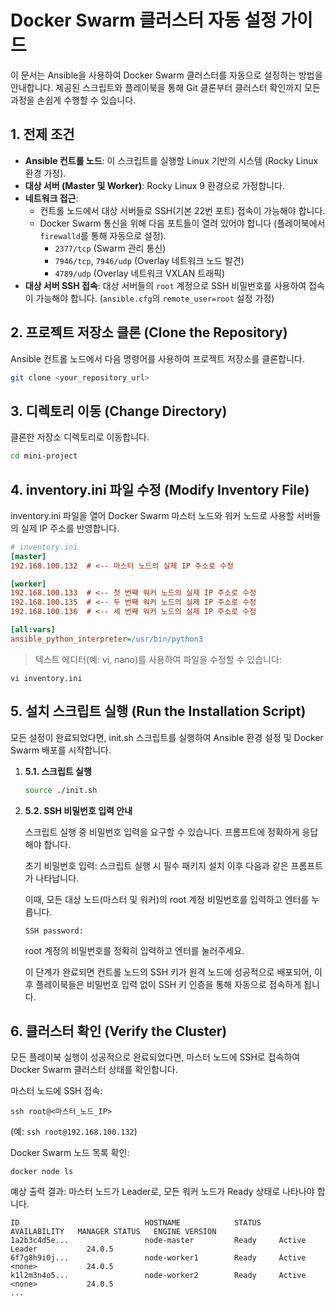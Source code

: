 # Docker Swarm 클러스터 자동 설정 가이드

이 문서는 Ansible을 사용하여 Docker Swarm 클러스터를 자동으로 설정하는 방법을 안내합니다. 제공된 스크립트와 플레이북을 통해 Git 클론부터 클러스터 확인까지 모든 과정을 손쉽게 수행할 수 있습니다.

## 1. 전제 조건

*   **Ansible 컨트롤 노드**: 이 스크립트를 실행할 Linux 기반의 시스템 (Rocky Linux 환경 가정).
*   **대상 서버 (Master 및 Worker)**: Rocky Linux 9 환경으로 가정합니다.
*   **네트워크 접근**:
    *   컨트롤 노드에서 대상 서버들로 SSH(기본 22번 포트) 접속이 가능해야 합니다.
    *   Docker Swarm 통신을 위해 다음 포트들이 열려 있어야 합니다 (플레이북에서 `firewalld`를 통해 자동으로 설정).
        *   `2377/tcp` (Swarm 관리 통신)
        *   `7946/tcp`, `7946/udp` (Overlay 네트워크 노드 발견)
        *   `4789/udp` (Overlay 네트워크 VXLAN 트래픽)
*   **대상 서버 SSH 접속**: 대상 서버들의 `root` 계정으로 SSH 비밀번호를 사용하여 접속이 가능해야 합니다. (`ansible.cfg`의 `remote_user=root` 설정 가정)

## 2. 프로젝트 저장소 클론 (Clone the Repository)

Ansible 컨트롤 노드에서 다음 명령어를 사용하여 프로젝트 저장소를 클론합니다.

```bash
git clone <your_repository_url>
```

## 3. 디렉토리 이동 (Change Directory)
클론한 저장소 디렉토리로 이동합니다.

```bash
cd mini-project
```

## 4. inventory.ini 파일 수정 (Modify Inventory File)
inventory.ini 파일을 열어 Docker Swarm 마스터 노드와 워커 노드로 사용할 서버들의 실제 IP 주소를 반영합니다.

```ini
# inventory.ini
[master]
192.168.100.132  # <-- 마스터 노드의 실제 IP 주소로 수정

[worker]
192.168.100.133  # <-- 첫 번째 워커 노드의 실제 IP 주소로 수정
192.168.100.135  # <-- 두 번째 워커 노드의 실제 IP 주소로 수정
192.168.100.136  # <-- 세 번째 워커 노드의 실제 IP 주소로 수정

[all:vars]
ansible_python_interpreter=/usr/bin/python3
```
> 텍스트 에디터(예: vi, nano)를 사용하여 파일을 수정할 수 있습니다:

`vi inventory.ini`

## 5. 설치 스크립트 실행 (Run the Installation Script)
모든 설정이 완료되었다면, init.sh 스크립트를 실행하여 Ansible 환경 설정 및 Docker Swarm 배포를 시작합니다.

1. **5.1. 스크립트 실행**
    ```bash
    source ./init.sh
    ```

2. **5.2. SSH 비밀번호 입력 안내**

    스크립트 실행 중 비밀번호 입력을 요구할 수 있습니다. 프롬프트에 정확하게 응답해야 합니다.

    초기 비밀번호 입력: 스크립트 실행 시 필수 패키지 설치 이후 다음과 같은 프롬프트가 나타납니다.

    이때, 모든 대상 노드(마스터 및 워커)의 root 계정 비밀번호를 입력하고 엔터를 누릅니다.

    `SSH password:`

    root 계정의 비밀번호를 정확히 입력하고 엔터를 눌러주세요.

    이 단계가 완료되면 컨트롤 노드의 SSH 키가 원격 노드에 성공적으로 배포되어, 이후 플레이북들은 비밀번호 입력 없이 SSH 키 인증을 통해 자동으로 접속하게 됩니다.

## 6. 클러스터 확인 (Verify the Cluster)
모든 플레이북 실행이 성공적으로 완료되었다면, 마스터 노드에 SSH로 접속하여 Docker Swarm 클러스터 상태를 확인합니다.

마스터 노드에 SSH 접속:

`ssh root@<마스터_노드_IP>`

(예: `ssh root@192.168.100.132`)

Docker Swarm 노드 목록 확인:

`docker node ls`


예상 출력 결과: 마스터 노드가 Leader로, 모든 워커 노드가 Ready 상태로 나타나야 합니다.
```
ID                            HOSTNAME            STATUS    AVAILABILITY   MANAGER STATUS   ENGINE VERSION
1a2b3c4d5e...                 node-master         Ready     Active         Leader           24.0.5
6f7g8h9i0j...                 node-worker1        Ready     Active         <none>           24.0.5
k1l2m3n4o5...                 node-worker2        Ready     Active         <none>           24.0.5
...
```
